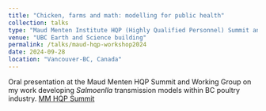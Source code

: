 ```yaml
---
title: "Chicken, farms and math: modelling for public health"
collection: talks
type: "Maud Menten Institute HQP (Highly Qualified Personnel) Summit and Working Group Meetings"
venue: "UBC Earth and Science building"
permalink: /talks/maud-hqp-workshop2024
date: 2024-09-28
location: "Vancouver-BC, Canada"
---
```


Oral presentation at the Maud Menten HQP Summit and Working Group on my work developing _Salmoenlla_ transmission models within BC poultry industry. 
[MM HQP Summit](https://maudmenteninstitute.org/hqp-summits/)